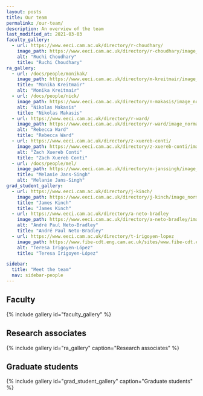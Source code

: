 ```yaml
---
layout: posts
title: Our team
permalink: /our-team/
description: An overview of the team
last_modified_at: 2021-03-03
faculty_gallery:
  - url: https://www.eeci.cam.ac.uk/directory/r-choudhary/
    image_path: https://www.eeci.cam.ac.uk/directory/r-choudhary/image_normal
    alt: "Ruchi Choudhary"
    title: "Ruchi Choudhary"
ra_gallery:
  - url: /docs/people/monikak/
    image_path: https://www.eeci.cam.ac.uk/directory/m-kreitmair/image_normal
    title: "Monika Kreitmair"
    alt: "Monika Kreitmair"
  - url: /docs/people/nick/
    image_path: https://www.eeci.cam.ac.uk/directory/n-makasis/image_normal
    alt: "Nikolas Makasis"
    title: "Nikolas Makasis"
  - url: https://www.eeci.cam.ac.uk/directory/r-ward/
    image_path: https://www.eeci.cam.ac.uk/directory/r-ward/image_normal
    alt: "Rebecca Ward"
    title: "Rebecca Ward"
  - url: https://www.eeci.cam.ac.uk/directory/z-xuereb-conti/
    image_path: https://www.eeci.cam.ac.uk/directory/z-xuereb-conti/image_normal
    alt: "Zach Xuereb Conti"
    title: "Zach Xuereb Conti"
  - url: /docs/people/mel/
    image_path: https://www.eeci.cam.ac.uk/directory/m-janssingh/image_normal
    title: "Melanie Jans-Singh"
    alt: "Melanie Jans-Singh"
grad_student_gallery:
  - url: https://www.eeci.cam.ac.uk/directory/j-kinch/
    image_path: https://www.eeci.cam.ac.uk/directory/j-kinch/image_normal
    title: "James Kinch"
    title: "James Kinch"
  - url: https://www.eeci.cam.ac.uk/directory/a-neto-bradley
    image_path: https://www.eeci.cam.ac.uk/directory/a-neto-bradley/image_normal
    alt: "André Paul Neto-Bradley"
    title: "André Paul Neto-Bradley"
  - url: https://www.eeci.cam.ac.uk/directory/t-irigoyen-lopez
    image_path: https://www.fibe-cdt.eng.cam.ac.uk/sites/www.fibe-cdt.eng.cam.ac.uk/files/styles/inline/public/media/profile/TeresaIrigoyenLopez.jpg?itok=kKxJRtpH
    alt: "Teresa Irigoyen-López"
    title: "Teresa Irigoyen-López"

sidebar:
  title: "Meet the team"
  nav: sidebar-people
---
```


## Faculty

{% include gallery id="faculty_gallery" %}


## Research associates

{% include gallery id="ra_gallery" caption="Research associates" %}

## Graduate students

{% include gallery id="grad_student_gallery" caption="Graduate students" %}







